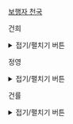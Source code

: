 <a href = 'https://programmers.co.kr/learn/courses/30/lessons/1832'> 보행자 천국 </a>


건희
<details>
<summary>접기/펼치기 버튼</summary>
	
</details>
    
정영
<details>
<summary>접기/펼치기 버튼</summary>

``` cpp
테스트 1 〉	통과 (41.60ms, 7.43MB)
	
#include <vector>
#include <stdio.h>

using namespace std;

int MOD = 20170805;
vector<vector<int>> city_path;

int get_path(int i, int j, int dx, int dy) {
    while(city_path[i-dx][j-dy] == -2) {
        i-=dx;
        j-=dy;
    }
    if(city_path[i-dx][j-dy] == -1) return 0;
    
    return city_path[i-dx][j-dy];
}

int get_row_path(int i, int j) {
    return get_path(i, j, 1, 0);
}
int get_col_path(int i, int j) {
    return get_path(i, j, 0, 1);
}

// 전역 변수를 정의할 경우 함수 내에 초기화 코드를 꼭 작성해주세요.
int solution(int m, int n, vector<vector<int>> city_map) {
    int answer = 0;
    city_path = vector<vector<int>>(m+2, vector<int>(n+2, -1));
    
    // city_map으로 city_path초기화
    for(int i = 0; i < m; i++) {
        for(int j = 0; j < n; j++) {
            city_path[i+1][j+1] = -city_map[i][j];
        }
    }
    
    // 경로 계산
    for(int i = 1; i < m+1; i++) {
        for(int j = 1; j < n+1; j++) {
            if(i == 1 && j == 1) {
                city_path[1][1] = 1;
                continue;
            }
            if(city_map[i-1][j-1] == 0) {
                city_path[i][j] = (get_row_path(i, j) + get_col_path(i, j)) % MOD;
            }
        }
    }
    
    return city_path[m][n];
}
```

</details>
    
건률
<details>
<summary>접기/펼치기 버튼</summary>
  
</details>
